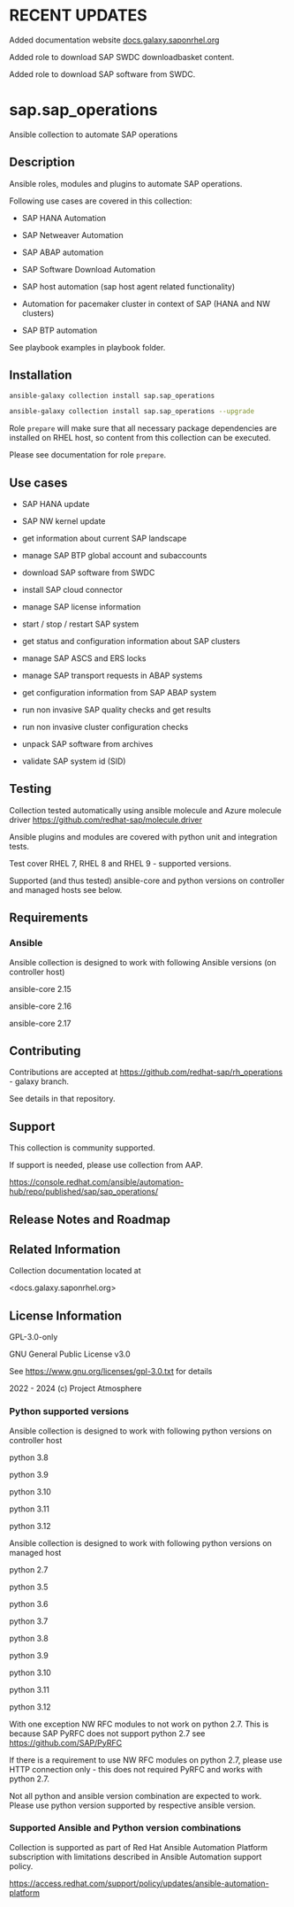 <!--
SPDX-License-Identifier: GPL-3.0-only
SPDX-FileCopyrightText: 2023 Red Hat, Project Atmosphere

Copyright 2023 Red Hat, Project Atmosphere

This program is free software: you can redistribute it and/or modify it under the terms of the GNU
General Public License as published by the Free Software Foundation, version 3 of the License.

This program is distributed in the hope that it will be useful, but WITHOUT ANY WARRANTY; without
even the implied warranty of MERCHANTABILITY or FITNESS FOR A PARTICULAR PURPOSE.
See the GNU General Public License for more details.

Unless required by applicable law or agreed to in writing, software
distributed under the License is distributed on an "AS IS" BASIS,
WITHOUT WARRANTIES OR CONDITIONS OF ANY KIND, either express or implied.
See the License for the specific language governing permissions and
limitations under the License.

You should have received a copy of the GNU General Public License along with this program.
If not, see <https://www.gnu.org/licenses/>.
-->

# RECENT UPDATES

Added documentation website [docs.galaxy.saponrhel.org](https://docs.galaxy.saponrhel.org/?utm_source=galaxy)

Added role to download SAP SWDC downloadbasket content.

Added role to download SAP software from SWDC.

# sap.sap_operations

Ansible collection to automate SAP operations

## Description

Ansible roles, modules and plugins to automate SAP operations.

Following use cases are covered in this collection:

- SAP HANA Automation

- SAP Netweaver Automation

- SAP ABAP automation

- SAP Software Download Automation

- SAP host automation (sap host agent related functionality)

- Automation for pacemaker cluster in context of SAP (HANA and NW clusters)

- SAP BTP automation

See playbook examples in playbook folder.

## Installation

```bash
ansible-galaxy collection install sap.sap_operations

ansible-galaxy collection install sap.sap_operations --upgrade
```

Role `prepare` will make sure that all necessary package dependencies are installed on RHEL host, so content from this collection can be executed.

Please see documentation for role `prepare`.

## Use cases

- SAP HANA update

- SAP NW kernel update

- get information about current SAP landscape

- manage SAP BTP global account and subaccounts

- download SAP software from SWDC

- install SAP cloud connector

- manage SAP license information

- start / stop / restart SAP system

- get status and configuration information about SAP clusters

- manage SAP ASCS and ERS locks

- manage SAP transport requests in ABAP systems

- get configuration information from SAP ABAP system

- run non invasive SAP quality checks and get results

- run non invasive cluster configuration checks

- unpack SAP software from archives

- validate SAP system id (SID)

## Testing

Collection tested automatically using ansible molecule and Azure molecule driver <https://github.com/redhat-sap/molecule.driver>

Ansible plugins and modules are covered with python unit and integration tests.

Test cover RHEL 7, RHEL 8 and RHEL 9 - supported versions.

Supported (and thus tested) ansible-core and python versions on controller and managed hosts see below.

## Requirements

### Ansible

Ansible collection is designed to work with following Ansible versions (on controller host)

ansible-core 2.15

ansible-core 2.16

ansible-core 2.17

## Contributing

Contributions are accepted at <https://github.com/redhat-sap/rh_operations> - galaxy branch.

See details in that repository.

## Support

This collection is community supported.

If support is needed, please use collection from AAP.

<https://console.redhat.com/ansible/automation-hub/repo/published/sap/sap_operations/>

## Release Notes and Roadmap

## Related Information

Collection documentation located at

<docs.galaxy.saponrhel.org>

## License Information

GPL-3.0-only

GNU General Public License v3.0

See <https://www.gnu.org/licenses/gpl-3.0.txt> for details

2022 - 2024 (c) Project Atmosphere

### Python supported versions

Ansible collection is designed to work with following python versions on controller host

python 3.8

python 3.9

python 3.10

python 3.11

python 3.12

Ansible collection is designed to work with following python versions on managed host

python 2.7

python 3.5

python 3.6

python 3.7

python 3.8

python 3.9

python 3.10

python 3.11

python 3.12

With one exception NW RFC modules to not work on python 2.7. This is because SAP PyRFC does not support python 2.7 see <https://github.com/SAP/PyRFC>

If there is a requirement to use NW RFC modules on python 2.7, please use HTTP connection only - this does not required PyRFC and works with python 2.7.

Not all python and ansible version combination are expected to work. Please use python version supported by respective ansible version.

### Supported Ansible and Python version combinations

Collection is supported as part of Red Hat Ansible Automation Platform subscription with limitations described in Ansible Automation support policy.

<https://access.redhat.com/support/policy/updates/ansible-automation-platform>
